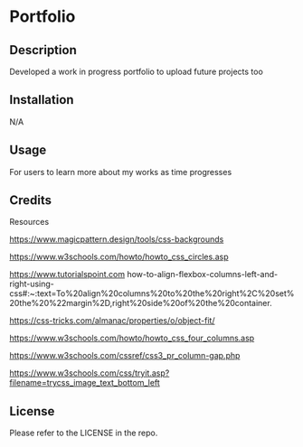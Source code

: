 # Portfolio 

## Description

Developed a work in progress portfolio to upload future projects too

## Installation

N/A

## Usage

For users to learn more about my works as time progresses

## Credits

Resources

https://www.magicpattern.design/tools/css-backgrounds

https://www.w3schools.com/howto/howto_css_circles.asp

https://www.tutorialspoint.com how-to-align-flexbox-columns-left-and-right-using-css#:~:text=To%20align%20columns%20to%20the%20right%2C%20set%20the%20%22margin%2D,right%20side%20of%20the%20container.

https://css-tricks.com/almanac/properties/o/object-fit/

https://www.w3schools.com/howto/howto_css_four_columns.asp

https://www.w3schools.com/cssref/css3_pr_column-gap.php

https://www.w3schools.com/css/tryit.asp?filename=trycss_image_text_bottom_left

## License

Please refer to the LICENSE in the repo.
